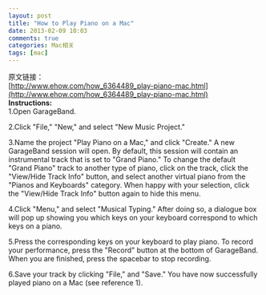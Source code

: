 ```yaml
---
layout: post
title: "How to Play Piano on a Mac"
date: 2013-02-09 10:03
comments: true
categories: Mac相关
tags: [mac]
---
```

原文链接：  
[http://www.ehow.com/how_6364489_play-piano-mac.html](http://www.ehow.com/how_6364489_play-piano-mac.html)  
__Instructions:__<!-- more -->  
1.Open GarageBand.  

2.Click "File," "New," and select "New Music Project."  

3.Name the project "Play Piano on a Mac," and click "Create." A new GarageBand session will open. By default, this session will contain an instrumental track that is set to "Grand Piano." To change the default "Grand Piano" track to another type of piano, click on the track, click the "View/Hide Track Info" button, and select another virtual piano from the "Pianos and Keyboards" category. When happy with your selection, click the "View/Hide Track Info" button again to hide this menu.  

4.Click "Menu," and select "Musical Typing." After doing so, a dialogue box will pop up showing you which keys on your keyboard correspond to which keys on a piano.  

5.Press the corresponding keys on your keyboard to play piano. To record your performance, press the "Record" button at the bottom of GarageBand. When you are finished, press the spacebar to stop recording.  

6.Save your track by clicking "File," and "Save." You have now successfully played piano on a Mac (see reference 1).  


